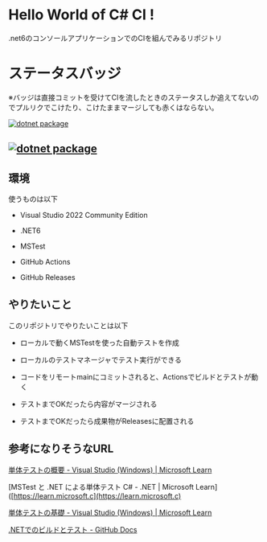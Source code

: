 # Hello World of C# CI !

.net6のコンソールアプリケーションでのCIを組んでみるリポジトリ

# ステータスバッジ

※バッジは直接コミットを受けてCIを流したときのステータスしか追えてないのでプルリクでこけたり、こけたままマージしても赤くはならない。

[![dotnet package](https://github.com/HIBIKIGH/HelloWorldCSharpCI/actions/workflows/action.yml/badge.svg)](https://github.com/HIBIKIGH/HelloWorldCSharpCI/actions/workflows/action.yml)

## [![dotnet package](https://github.com/HIBIKIGH/HelloWorldCSharpCI/actions/workflows/action.yml/badge.svg?branch=master&event=pull_request_target)](https://github.com/HIBIKIGH/HelloWorldCSharpCI/actions/workflows/action.yml)

## 

## 環境

使うものは以下

- Visual Studio 2022 Community Edition

- .NET6

- MSTest

- GitHub Actions

- GitHub Releases

## やりたいこと

このリポジトリでやりたいことは以下

- ローカルで動くMSTestを使った自動テストを作成

- ローカルのテストマネージャでテスト実行ができる

- コードをリモートmainにコミットされると、Actionsでビルドとテストが動く

- テストまでOKだったら内容がマージされる

- テストまでOKだったら成果物がReleasesに配置される

## 参考になりそうなURL

[単体テストの概要 - Visual Studio (Windows) | Microsoft Learn](https://learn.microsoft.com/ja-jp/visualstudio/test/getting-started-with-unit-testing?view=vs-2022&tabs=dotnet%2Cmstest)

[MSTest と .NET による単体テスト C# - .NET | Microsoft Learn]([https://learn.microsoft.c](https://learn.microsoft.c)

[単体テストの基礎 - Visual Studio (Windows) | Microsoft Learn](https://learn.microsoft.com/ja-jp/visualstudio/test/unit-test-basics?view=vs-2022#create-unit-test-projects-and-test-methods-c)



[.NETでのビルドとテスト - GitHub Docs](https://docs.github.com/ja/actions/automating-builds-and-tests/building-and-testing-net)